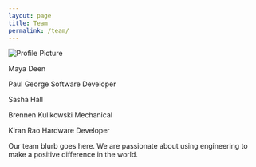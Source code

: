```yaml
---
layout: page
title: Team
permalink: /team/
---
```


<img src="{{ site.baseurl }}/assets/profile-placeholder.gif" title="Profile Picture" class="profile">

Maya Deen

Paul George
Software Developer

Sasha Hall

Brennen Kulikowski
Mechanical 

Kiran Rao
Hardware Developer

Our team blurb goes here. We are passionate about using engineering to make a positive difference in the world. 

